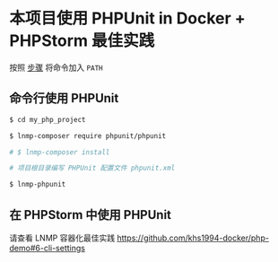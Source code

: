 # 本项目使用 PHPUnit in Docker + PHPStorm 最佳实践

按照 [步骤](command.md) 将命令加入 `PATH`

## 命令行使用 PHPUnit

```bash
$ cd my_php_project

$ lnmp-composer require phpunit/phpunit

# $ lnmp-composer install

# 项目根目录编写 PHPUnit 配置文件 phpunit.xml

$ lnmp-phpunit
```

## 在 PHPStorm 中使用 PHPUnit

请查看 LNMP 容器化最佳实践 https://github.com/khs1994-docker/php-demo#6-cli-settings
